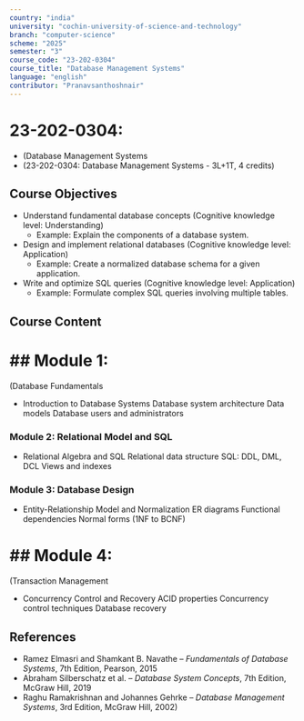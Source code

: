 ```yaml
---
country: "india"
university: "cochin-university-of-science-and-technology"
branch: "computer-science"
scheme: "2025"
semester: "3"
course_code: "23-202-0304"
course_title: "Database Management Systems"
language: "english"
contributor: "Pranavsanthoshnair"
---
```


# 23-202-0304: 
  - (Database Management Systems
  - (23-202-0304: Database Management Systems - 3L+1T, 4 credits)
## Course Objectives

* Understand fundamental database concepts (Cognitive knowledge level: Understanding)
    - Example: Explain the components of a database system.
* Design and implement relational databases (Cognitive knowledge level: Application)
    - Example: Create a normalized database schema for a given application.
* Write and optimize SQL queries (Cognitive knowledge level: Application)
    - Example: Formulate complex SQL queries involving multiple tables.

## Course Content
# ## Module 1:
  (Database Fundamentals

* Introduction to Database Systems
  Database system architecture
  Data models
  Database users and administrators

### Module 2: Relational Model and SQL
* Relational Algebra and SQL
  Relational data structure
  SQL: DDL, DML, DCL
  Views and indexes

### Module 3: Database Design
* Entity-Relationship Model and Normalization
  ER diagrams
  Functional dependencies
  Normal forms (1NF to BCNF)
# ## Module 4:
  (Transaction Management

* Concurrency Control and Recovery
  ACID properties
  Concurrency control techniques
  Database recovery

## References

* Ramez Elmasri and Shamkant B. Navathe – *Fundamentals of Database Systems*, 7th Edition, Pearson, 2015
* Abraham Silberschatz et al. – *Database System Concepts*, 7th Edition, McGraw Hill, 2019
* Raghu Ramakrishnan and Johannes Gehrke – *Database Management Systems*, 3rd Edition, McGraw Hill, 2002)
